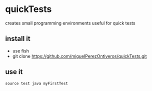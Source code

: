 # quickTests
creates small programming environments useful for quick tests
## install it
- use fish
- git clone https://github.com/miguelPerezOntiveros/quickTests.git

## use it
```
source test java myFirstTest
```